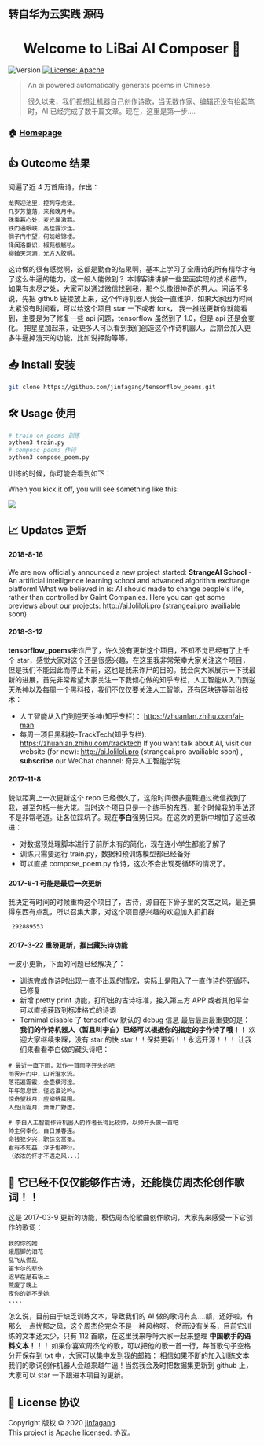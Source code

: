 ## 转自华为云实践 源码

<h1 align="center">Welcome to LiBai AI Composer 👋</h1>
<p>
  <img alt="Version" src="https://img.shields.io/badge/version-under-blue.svg?cacheSeconds=2592000" />
  <a href="https://github.com/jinfagang/tensorflow_poems/#Copyright" target="_blank">
    <img alt="License: Apache" src="https://img.shields.io/badge/License-Apache-yellow.svg" />
  </a>
</p>

> An ai powered automatically generats poems in Chinese.
>
> 很久以来，我们都想让机器自己创作诗歌，当无数作家、编辑还没有抬起笔时，AI 已经完成了数千篇文章。现在，这里是第一步....

### 🏠 [Homepage](https://github.com/jinfagang/tensorflow_poems)

## 👍 Outcome 结果

阅遍了近 4 万首唐诗，作出：

```
龙舆迎池里，控列守龙猱。
几岁芳篁落，来和晚月中。
殊乘暮心处，麦光属激羁。
铁门通眼峡，高桂露沙连。
倘子门中望，何妨嶮锦楼。
择闻洛臣识，椒苑根觞吼。
柳翰天河酒，光方入胶明。
```

这诗做的很有感觉啊，这都是勤奋的结果啊，基本上学习了全唐诗的所有精华才有了这么牛逼的能力，这一般人能做到？
本博客讲讲解一些里面实现的技术细节，如果有未尽之处，大家可以通过微信找到我，那个头像很神奇的男人。闲话不多说，先把 github 链接放上来，这个作诗机器人我会一直维护，如果大家因为时间太紧没有时间看，可以给这个项目 star 一下或者 fork，
我一推送更新你就能看到，主要是为了修复一些 api 问题，tensorflow 虽然到了 1.0，但是 api 还是会变化。
把星星加起来，让更多人可以看到我们创造这个作诗机器人，后期会加入更多牛逼掉渣天的功能，比如说押韵等等。

## 📥 Install 安装

```sh
git clone https://github.com/jinfagang/tensorflow_poems.git
```

## 🛠 Usage 使用

```sh
# train on poems 训练
python3 train.py
# compose poems 作诗
python3 compose_poem.py
```

训练的时候，你可能会看到如下：

When you kick it off, you will see something like this:

![](https://i.loli.net/2018/03/12/5aa5fd903c041.jpeg)

## 📈 Updates 更新

#### 2018-8-16

We are now officially announced a new project started: **StrangeAI School** - An artificial intelligence learning school and advanced algorithm exchange platform! What we believed in is: AI should made to change people's life, rather than controlled by Gaint Companies.
Here you can get some previews about our projects: http://ai.loliloli.pro (strangeai.pro availiable soon)

#### 2018-3-12

**tensorflow_poems**来诈尸了，许久没有更新这个项目，不知不觉已经有了上千个 star，感觉大家对这个还是很感兴趣，在这里我非常荣幸大家关注这个项目，但是我们不能因此而停止不前，这也是我来诈尸的目的。我会向大家展示一下我最新的进展，首先非常希望大家关注一下我倾心做的知乎专栏，人工智能从入门到逆天杀神以及每周一个黑科技，我们不仅仅要关注人工智能，还有区块链等前沿技术：

- 人工智能从入门到逆天杀神(知乎专栏)： https://zhuanlan.zhihu.com/ai-man
- 每周一项目黑科技-TrackTech(知乎专栏): https://zhuanlan.zhihu.com/tracktech
  If you want talk about AI, visit our website (for now): http://ai.loliloli.pro (strangeai.pro availiable soon)
  , **subscribe** our WeChat channel: 奇异人工智能学院

#### 2017-11-8

貌似距离上一次更新这个 repo 已经很久了，这段时间很多童鞋通过微信找到了我，甚至包括一些大佬。当时这个项目只是一个练手的东西，那个时候我的手法还不是非常老道。让各位踩坑了。现在**李白**强势归来。在这次的更新中增加了这些改进：

- 对数据预处理脚本进行了前所未有的简化，现在连小学生都能了解了
- 训练只需要运行 train.py，数据和预训练模型都已经备好
- 可以直接 compose_poem.py 作诗，这次不会出现死循环的情况了。

#### 2017-6-1 ~~可能是最后一次更新~~

我决定有时间的时候重构这个项目了，古诗，源自在下骨子里的文艺之风，最近搞得东西有点乱，所以召集大家，对这个项目感兴趣的欢迎加入扣扣群：

```
 292889553
```

#### 2017-3-22 重磅更新，推出藏头诗功能

一波小更新，下面的问题已经解决了：

- 训练完成作诗时出现一直不出现的情况，实际上是陷入了一直作诗的死循环，已修复
- 新增 pretty print 功能，打印出的古诗标准，接入第三方 APP 或者其他平台可以直接获取到标准格式的诗词
- Ternimal disable 了 tensorflow 默认的 debug 信息
  最后最后最重要的是： **我们的作诗机器人（暂且叫李白）已经可以根据你的指定的字作诗了哦！！**
  欢迎大家继续来踩，没有 star 的快 star！！保持更新！！永远开源！！！
  让我们来看看李白做的藏头诗吧：

```
# 最近一直下雨，就作一首雨字开头的吧
雨霁开门中，山听淮水流。
落花遍霜霰，金壶横河湟。
年年忽息世，径远谁论吟。
惊舟望秋月，应柳待晨围。
人处山霜月，萧萧广野虚。

# 李白人工智能作诗机器人的作者长得比较帅，以帅开头做一首吧
帅主何幸化，自日兼春连。
命钱犯夕兴，职馀玄赏圣。
君有不知益，浮于但神衍。
（浓浓的怀才不遇之风...）
```

## 👊 它已经不仅仅能够作古诗，还能模仿周杰伦创作歌词！！

这是 2017-03-9 更新的功能，模仿周杰伦歌曲创作歌词，大家先来感受一下它创作的歌词：

```
我的你的她
蛾眉脚的泪花
乱飞从慌乱
笛卡尔的悲伤
迟早在是石板上
荒废了晚上
夜你的她不是她
....
```

怎么说，目前由于缺乏训练文本，导致我们的 AI 做的歌词有点....额，还好啦，有那么一点忧郁之风，这个周杰伦完全不是一种风格呀。
然而没有关系，目前它训练的文本还太少，只有 112 首歌，在这里我来呼吁大家一起来整理 **中国歌手的语料文本！！！**
如果你喜欢周杰伦的歌，可以把他的歌一首一行，每首歌句子空格分开保存到 txt 中，大家可以集中发到我的[邮箱](mailto:jinfagang19@163.com)：
相信如果不断的加入训练文本我们的歌词创作机器人会越来越牛逼！当然我会及时把数据集更新到 github 上，大家可以 star 一下跟进本项目的更新。

## 📝 License 协议

Copyright 版权 © 2020 [jinfagang](https://github.com/JinTian).<br />
This project is [Apache](https://github.com/jinfagang/tensorflow_poems/#Copyright) licensed. 协议。
